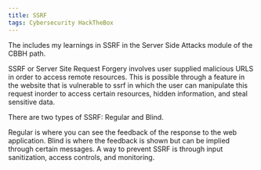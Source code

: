 ```yaml
---
title: SSRF
tags: Cybersecurity HackTheBox
---
```


The includes my learnings in SSRF in the Server Side Attacks module of the CBBH path.

SSRF or Server Site Request Forgery involves user supplied malicious URLS in order to access remote resources. 
This is possible through a feature in the website that is vulnerable to ssrf in which the user can manipulate this request inorder to access
certain resources, hidden information, and steal sensitive data.

There are two types of SSRF:
Regular and Blind.

Regular is where you can see the feedback of the response to the web application.
Blind is where the feedback is shown but can be implied through certain messages.
A way to prevent SSRF is through input sanitization, access controls, and monitoring.
